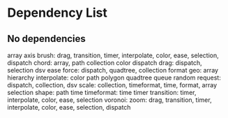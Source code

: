 # Dependency List

## No dependencies
array
axis
brush:        drag, transition, timer, interpolate, color, ease, selection, dispatch
chord:        array, path
collection
color
dispatch
drag:         dispatch, selection
dsv
ease
force:        dispatch, quadtree, collection
format
geo:          array
hierarchy
interpolate:  color
path
polygon
quadtree
queue
random
request:      dispatch, collection, dsv
scale:        collection, timeformat, time, format, array
selection
shape:        path
time
timeformat:   time
timer
transition:   timer, interpolate, color, ease, selection
voronoi:
zoom:         drag, transition, timer, interpolate, color, ease, selection, dispatch
